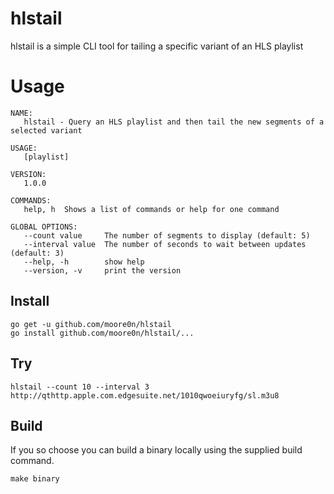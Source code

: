 # hlstail
hlstail is a simple CLI tool for tailing a specific variant of an HLS playlist

# Usage
```
NAME:
   hlstail - Query an HLS playlist and then tail the new segments of a selected variant

USAGE:
   [playlist]

VERSION:
   1.0.0

COMMANDS:
   help, h  Shows a list of commands or help for one command

GLOBAL OPTIONS:
   --count value     The number of segments to display (default: 5)
   --interval value  The number of seconds to wait between updates (default: 3)
   --help, -h        show help
   --version, -v     print the version
```

## Install 
```
go get -u github.com/moore0n/hlstail
go install github.com/moore0n/hlstail/...
```

## Try
```
hlstail --count 10 --interval 3 http://qthttp.apple.com.edgesuite.net/1010qwoeiuryfg/sl.m3u8
```

## Build
If you so choose you can build a binary locally using the supplied build command.
```
make binary
```
